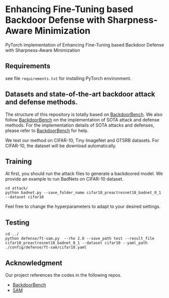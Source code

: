 # Enhancing Fine-Tuning based Backdoor Defense with Sharpness-Aware Minimization

PyTorch implementation of Enhancing Fine-Tuning based Backdoor Defense with Sharpness-Aware Minimization

## Requirements
see file `requirements.txt` for installing PyTorch environment.

## Datasets and state-of-the-art backdoor attack and defense methods.
The structure of this repository is totally based on [BackdoorBench](https://github.com/SCLBD/BackdoorBench). We also follow [BackdoorBench](https://github.com/SCLBD/BackdoorBench) on the implementation of SOTA attack and defense methods. For the implementation details of SOTA attacks and defenses, please refer to [BackdoorBench](https://github.com/SCLBD/BackdoorBench) for help. 

We test our method on CIFAR-10, Tiny ImageNet and GTSRB datasets.
For CIFAR-10, the dataset will be download automatically. 

## Training
At first, you should run the attack files to generate a backdoored model. We provide an example to run BadNets on CIFAR-10 dataset.
```
cd attack/
python badnet.py --save_folder_name cifar10_preactresnet18_badnet_0_1 --dataset cifar10
```
Feel free to change the hyperparameters to adapt to your desired settings.

## Testing
```
cd ../
python defense/ft-sam.py  --rho 2.0 --save_path test --result_file cifar10_preactresnet18_badnet_0_1 --dataset cifar10 --yaml_path ./config/defense/ft-sam/cifar10.yaml
```


## Acknowledgment
Our project references the codes in the following repos.
- [BackdoorBench](https://github.com/SCLBD/BackdoorBench)
- [SAM](https://github.com/davda54/sam)